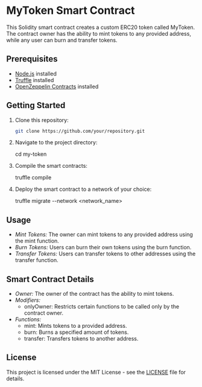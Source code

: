 # MyToken Smart Contract

This Solidity smart contract creates a custom ERC20 token called MyToken. The contract owner has the ability to mint tokens to any provided address, while any user can burn and transfer tokens.

## Prerequisites

- [Node.js](https://nodejs.org/) installed
- [Truffle](https://www.trufflesuite.com/truffle) installed
- [OpenZeppelin Contracts](https://github.com/OpenZeppelin/openzeppelin-contracts) installed

## Getting Started

1. Clone this repository:

   ```bash
   git clone https://github.com/your/repository.git
   

2. Navigate to the project directory:

   
   cd my-token
   

3. Compile the smart contracts:

   
   truffle compile
   

4. Deploy the smart contract to a network of your choice:

   
   truffle migrate --network <network_name>
   

## Usage

- *Mint Tokens:* The owner can mint tokens to any provided address using the mint function.
- *Burn Tokens:* Users can burn their own tokens using the burn function.
- *Transfer Tokens:* Users can transfer tokens to other addresses using the transfer function.

## Smart Contract Details

- *Owner:* The owner of the contract has the ability to mint tokens.
- *Modifiers:*
  - onlyOwner: Restricts certain functions to be called only by the contract owner.
- *Functions:*
  - mint: Mints tokens to a provided address.
  - burn: Burns a specified amount of tokens.
  - transfer: Transfers tokens to another address.

## License

This project is licensed under the MIT License - see the [LICENSE](LICENSE) file for details.
```
